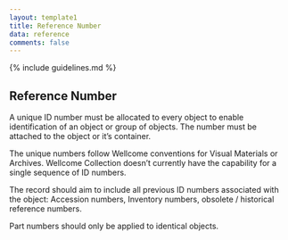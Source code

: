 ```yaml
---
layout: template1
title: Reference Number
data: reference
comments: false
---
```


{% include guidelines.md %}

## Reference Number

A unique ID number must be allocated to every object to enable identification of an object or group of objects. The number must be attached to the object or it’s container.

The unique numbers follow Wellcome conventions for Visual Materials or Archives. Wellcome Collection doesn’t currently have the capability for a single sequence of ID numbers.

The record should aim to include all previous ID numbers associated with the object: Accession numbers, Inventory numbers, obsolete / historical reference numbers.

Part numbers should only be applied to identical objects.

